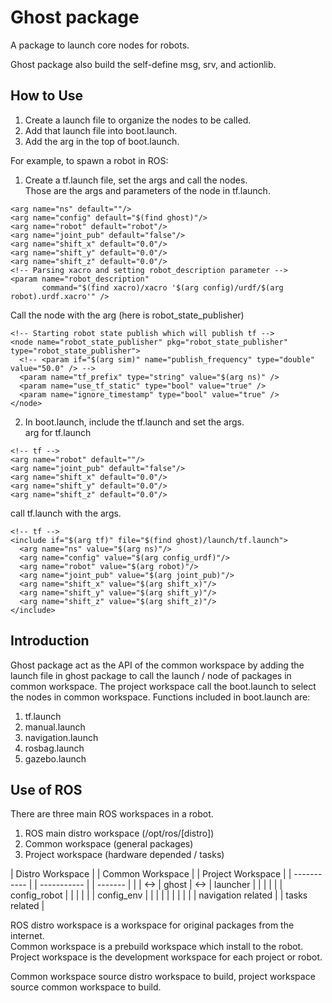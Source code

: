 # Ghost package
A package to launch core nodes for robots.  

Ghost package also build the self-define msg, srv, and actionlib.

## How to Use

1. Create a launch file to organize the nodes to be called.
2. Add that launch file into boot.launch.
3. Add the arg in the top of boot.launch.

For example, to spawn a robot in ROS:  

1. Create a tf.launch file, set the args and call the nodes.  
  Those are the args and parameters of the node in tf.launch.  
```
<arg name="ns" default=""/>
<arg name="config" default="$(find ghost)"/>
<arg name="robot" default="robot"/>
<arg name="joint_pub" default="false"/>
<arg name="shift_x" default="0.0"/>
<arg name="shift_y" default="0.0"/>
<arg name="shift_z" default="0.0"/>  
<!-- Parsing xacro and setting robot_description parameter -->
<param name="robot_description"
       command="$(find xacro)/xacro '$(arg config)/urdf/$(arg robot).urdf.xacro'" />
```
Call the node with the arg (here is robot_state_publisher)
```
<!-- Starting robot state publish which will publish tf -->
<node name="robot_state_publisher" pkg="robot_state_publisher" type="robot_state_publisher">
  <!-- <param if="$(arg sim)" name="publish_frequency" type="double" value="50.0" /> -->
  <param name="tf_prefix" type="string" value="$(arg ns)" />
  <param name="use_tf_static" type="bool" value="true" />
  <param name="ignore_timestamp" type="bool" value="true" />
</node>
```

2. In boot.launch, include the tf.launch and set the args.  
arg for tf.launch
```
<!-- tf -->
<arg name="robot" default=""/>
<arg name="joint_pub" default="false"/>
<arg name="shift_x" default="0.0"/>
<arg name="shift_y" default="0.0"/>
<arg name="shift_z" default="0.0"/>
```
call tf.launch with the args.
```
<!-- tf -->
<include if="$(arg tf)" file="$(find ghost)/launch/tf.launch">
  <arg name="ns" value="$(arg ns)"/>
  <arg name="config" value="$(arg config_urdf)"/>
  <arg name="robot" value="$(arg robot)"/>
  <arg name="joint_pub" value="$(arg joint_pub)"/>
  <arg name="shift_x" value="$(arg shift_x)"/>
  <arg name="shift_y" value="$(arg shift_y)"/>
  <arg name="shift_z" value="$(arg shift_z)"/>
</include>
```

## Introduction

Ghost package act as the API of the common workspace by adding the launch file in ghost package to call the launch / node of packages in common workspace. The project workspace call the boot.launch to select the nodes in common workspace. Functions included in boot.launch are:
1. tf.launch
2. manual.launch
3. navigation.launch
4. rosbag.launch
5. gazebo.launch

## Use of ROS
There are three main ROS workspaces in a robot.
1. ROS main distro workspace (/opt/ros/[distro])
2. Common workspace (general packages)
3. Project workspace (hardware depended / tasks)

| Distro Workspace        |      | Common Workspace        |      | Project Workspace  |
| -----------             |      | -----------             |      | -------            |
|                         | <->  | ghost                   | <->  | launcher           |
|                         |      |                         |      | config_robot       |
|                         |      |                         |      | config_env         |
|                         |      |                         |      |                    |
|                         |      | navigation related      |      | tasks related      |

ROS distro workspace is a workspace for original packages from the internet.  
Common workspace is a prebuild workspace which install to the robot.  
Project workspace is the development workspace for each project or robot.

Common workspace source distro workspace to build, project workspace source common workspace to build.
